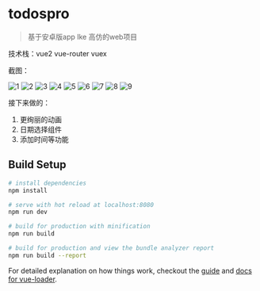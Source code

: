 # todospro

> 基于安卓版app Ike 高仿的web项目

技术栈：vue2 vue-router vuex

截图：

![1](https://github.com/gamebody/todospro/raw/master/screen/1.png)
![2](https://github.com/gamebody/todospro/raw/master/screen/2.png)
![3](https://github.com/gamebody/todospro/raw/master/screen/3.png)
![4](https://github.com/gamebody/todospro/raw/master/screen/4.png)
![5](https://github.com/gamebody/todospro/raw/master/screen/5.png)
![6](https://github.com/gamebody/todospro/raw/master/screen/6.png)
![7](https://github.com/gamebody/todospro/raw/master/screen/7.png)
![8](https://github.com/gamebody/todospro/raw/master/screen/8.png)
![9](https://github.com/gamebody/todospro/raw/master/screen/9.png)

接下来做的：

1. 更绚丽的动画
2. 日期选择组件
3. 添加时间等功能 



## Build Setup

``` bash
# install dependencies
npm install

# serve with hot reload at localhost:8080
npm run dev

# build for production with minification
npm run build

# build for production and view the bundle analyzer report
npm run build --report
```

For detailed explanation on how things work, checkout the [guide](http://vuejs-templates.github.io/webpack/) and [docs for vue-loader](http://vuejs.github.io/vue-loader).
